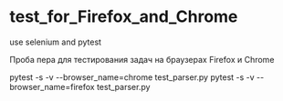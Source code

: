 # test_for_Firefox_and_Chrome

use selenium and pytest

Проба пера для тестирования задач на браузерах Firefox и Chrome


pytest -s -v --browser_name=chrome test_parser.py
pytest -s -v --browser_name=firefox test_parser.py

